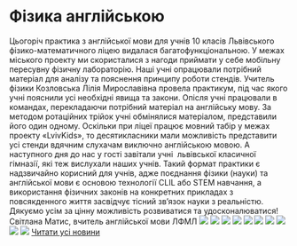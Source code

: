 # Фізика англійською
Цьогоріч практика з англійської мови для учнів 10 класів Львівського фізико-математичного ліцею видалася багатофункціональною. У межах міського проекту ми скористалися з нагоди приймати у себе мобільну пересувну фізичну лабораторію. Наші учні опрацювали потрібний матеріал для аналізу та пояснення принципу роботи стендів. Учитель фізики Козловська Лілія Мирославівна провела практикум, під час якого учні пояснили усі необхідні явища та закони. Опісля учні працювали в командах, перекладаючи потрібний матеріал на англійську мову. За методом ротаційних трійок учні обмінялися матеріалом, представили його один одному.
Оскільки при ліцеї працює мовний табір у межах проекту «LvivKids», то десятикласники мали можливість представити усі стенди вдячним слухачам виключно англійською мовою. А наступного дня до нас у гості завітали учні  львівської класичної гімназії, які теж вислухали наших учнів.
Такий формат практики є надзвичайно корисний для учнів, адже поєднання фізики (науки) та англійської мови є основою технології CLIL або STEM навчання, а використання фізичних законів на конкретних прикладах з повсякденного життя засвідчує тісний зв’язок науки з реальністю.
Дякуємо усім за цінну можливість розвиватися та удосконалюватися!
Світлана Матис, вчитель англійської мови ЛФМЛ
![](/images/фізика-англійською/5lam.jpg)
![](/images/фізика-англійською/7lam.jpg)
![](/images/фізика-англійською/10lam.jpg)
![](/images/фізика-англійською/1lam.jpg)
![](/images/фізика-англійською/2lam.jpg)
![](/images/фізика-англійською/3lam.jpg)
![](/images/фізика-англійською/4lam.jpg)
![](/images/фізика-англійською/6lam.jpg)
![](/images/фізика-англійською/8lam.jpg)
![](/images/фізика-англійською/9lam.jpg)
[Читати усі новини](/news)

